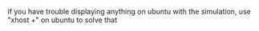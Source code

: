 if you have trouble displaying anything on ubuntu with the simulation, use "xhost +" on ubuntu to solve that 